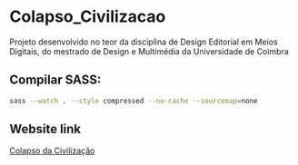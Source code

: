 # Colapso_Civilizacao
Projeto desenvolvido no teor da disciplina de Design Editorial em Meios Digitais, do mestrado de Design e Multimédia da Universidade de Coimbra

## Compilar SASS:
```bash
sass --watch . --style compressed --no-cache --sourcemap=none
```

## Website link
[Colapso da Civilização](https://da-silva-gomes.github.io/Colapso_Civilizacao/)
